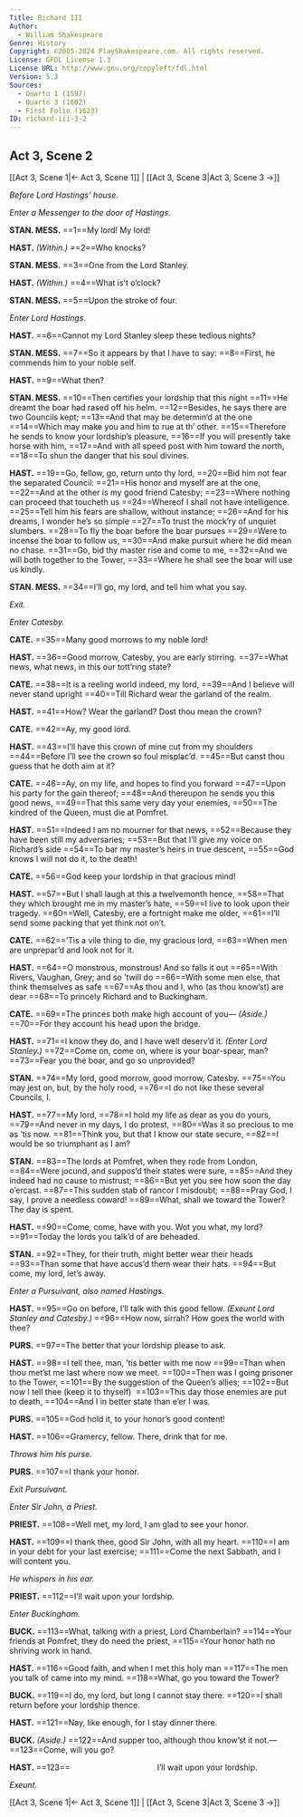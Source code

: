 ```yaml
---
Title: Richard III
Author: 
  - William Shakespeare
Genre: History
Copyright: ©2005-2024 PlayShakespeare.com. All rights reserved.
License: GFDL License 1.3
License URL: http://www.gnu.org/copyleft/fdl.html
Version: 5.3
Sources:
  - Quarto 1 (1597)
  - Quarto 3 (1602)
  - First Folio (1623)
ID: richard-iii-3-2
---
```


## Act 3, Scene 2
[[Act 3, Scene 1|← Act 3, Scene 1]] | [[Act 3, Scene 3|Act 3, Scene 3 →]]

*Before Lord Hastings’ house.*

*Enter a Messenger to the door of Hastings.*

**STAN. MESS.**
==1==My lord! My lord!

**HAST.**
*(Within.)*
==2==Who knocks?

**STAN. MESS.**
==3==One from the Lord Stanley.

**HAST.**
*(Within.)*
==4==What is’t o’clock?

**STAN. MESS.**
==5==Upon the stroke of four.

*Enter Lord Hastings.*

**HAST.**
==6==Cannot my Lord Stanley sleep these tedious nights?

**STAN. MESS.**
==7==So it appears by that I have to say:
==8==First, he commends him to your noble self.

**HAST.**
==9==What then?

**STAN. MESS.**
==10==Then certifies your lordship that this night
==11==He dreamt the boar had rased off his helm.
==12==Besides, he says there are two Councils kept;
==13==And that may be determin’d at the one
==14==Which may make you and him to rue at th’ other.
==15==Therefore he sends to know your lordship’s pleasure,
==16==If you will presently take horse with him,
==17==And with all speed post with him toward the north,
==18==To shun the danger that his soul divines.

**HAST.**
==19==Go, fellow, go, return unto thy lord,
==20==Bid him not fear the separated Council:
==21==His honor and myself are at the one,
==22==And at the other is my good friend Catesby;
==23==Where nothing can proceed that toucheth us
==24==Whereof I shall not have intelligence.
==25==Tell him his fears are shallow, without instance;
==26==And for his dreams, I wonder he’s so simple
==27==To trust the mock’ry of unquiet slumbers.
==28==To fly the boar before the boar pursues
==29==Were to incense the boar to follow us,
==30==And make pursuit where he did mean no chase.
==31==Go, bid thy master rise and come to me,
==32==And we will both together to the Tower,
==33==Where he shall see the boar will use us kindly.

**STAN. MESS.**
==34==I’ll go, my lord, and tell him what you say.

*Exit.*

*Enter Catesby.*

**CATE.**
==35==Many good morrows to my noble lord!

**HAST.**
==36==Good morrow, Catesby, you are early stirring.
==37==What news, what news, in this our tott’ring state?

**CATE.**
==38==It is a reeling world indeed, my lord,
==39==And I believe will never stand upright
==40==Till Richard wear the garland of the realm.

**HAST.**
==41==How? Wear the garland? Dost thou mean the crown?

**CATE.**
==42==Ay, my good lord.

**HAST.**
==43==I’ll have this crown of mine cut from my shoulders
==44==Before I’ll see the crown so foul misplac’d.
==45==But canst thou guess that he doth aim at it?

**CATE.**
==46==Ay, on my life, and hopes to find you forward
==47==Upon his party for the gain thereof;
==48==And thereupon he sends you this good news,
==49==That this same very day your enemies,
==50==The kindred of the Queen, must die at Pomfret.

**HAST.**
==51==Indeed I am no mourner for that news,
==52==Because they have been still my adversaries;
==53==But that I’ll give my voice on Richard’s side
==54==To bar my master’s heirs in true descent,
==55==God knows I will not do it, to the death!

**CATE.**
==56==God keep your lordship in that gracious mind!

**HAST.**
==57==But I shall laugh at this a twelvemonth hence,
==58==That they which brought me in my master’s hate,
==59==I live to look upon their tragedy.
==60==Well, Catesby, ere a fortnight make me older,
==61==I’ll send some packing that yet think not on’t.

**CATE.**
==62==’Tis a vile thing to die, my gracious lord,
==63==When men are unprepar’d and look not for it.

**HAST.**
==64==O monstrous, monstrous! And so falls it out
==65==With Rivers, Vaughan, Grey; and so ’twill do
==66==With some men else, that think themselves as safe
==67==As thou and I, who (as thou know’st) are dear
==68==To princely Richard and to Buckingham.

**CATE.**
==69==The princes both make high account of you⁠—
*(Aside.)*
==70==For they account his head upon the bridge.

**HAST.**
==71==I know they do, and I have well deserv’d it.
*(Enter Lord Stanley.)*
==72==Come on, come on, where is your boar-spear, man?
==73==Fear you the boar, and go so unprovided?

**STAN.**
==74==My lord, good morrow, good morrow, Catesby.
==75==You may jest on, but, by the holy rood,
==76==I do not like these several Councils, I.

**HAST.**
==77==My lord,
==78==I hold my life as dear as you do yours,
==79==And never in my days, I do protest,
==80==Was it so precious to me as ’tis now.
==81==Think you, but that I know our state secure,
==82==I would be so triumphant as I am?

**STAN.**
==83==The lords at Pomfret, when they rode from London,
==84==Were jocund, and suppos’d their states were sure,
==85==And they indeed had no cause to mistrust;
==86==But yet you see how soon the day o’ercast.
==87==This sudden stab of rancor I misdoubt;
==88==Pray God, I say, I prove a needless coward!
==89==What, shall we toward the Tower? The day is spent.

**HAST.**
==90==Come, come, have with you. Wot you what, my lord?
==91==Today the lords you talk’d of are beheaded.

**STAN.**
==92==They, for their truth, might better wear their heads
==93==Than some that have accus’d them wear their hats.
==94==But come, my lord, let’s away.

*Enter a Pursuivant, also named Hastings.*

**HAST.**
==95==Go on before, I’ll talk with this good fellow.
*(Exeunt Lord Stanley and Catesby.)*
==96==How now, sirrah? How goes the world with thee?

**PURS.**
==97==The better that your lordship please to ask.

**HAST.**
==98==I tell thee, man, ’tis better with me now
==99==Than when thou met’st me last where now we meet.
==100==Then was I going prisoner to the Tower,
==101==By the suggestion of the Queen’s allies;
==102==But now I tell thee (keep it to thyself) 
==103==This day those enemies are put to death,
==104==And I in better state than e’er I was.

**PURS.**
==105==God hold it, to your honor’s good content!

**HAST.**
==106==Gramercy, fellow. There, drink that for me.

*Throws him his purse.*

**PURS.**
==107==I thank your honor.

*Exit Pursuivant.*

*Enter Sir John, a Priest.*

**PRIEST.**
==108==Well met, my lord, I am glad to see your honor.

**HAST.**
==109==I thank thee, good Sir John, with all my heart.
==110==I am in your debt for your last exercise;
==111==Come the next Sabbath, and I will content you.

*He whispers in his ear.*

**PRIEST.**
==112==I’ll wait upon your lordship.

*Enter Buckingham.*

**BUCK.**
==113==What, talking with a priest, Lord Chamberlain?
==114==Your friends at Pomfret, they do need the priest,
==115==Your honor hath no shriving work in hand.

**HAST.**
==116==Good faith, and when I met this holy man
==117==The men you talk of came into my mind.
==118==What, go you toward the Tower?

**BUCK.**
==119==I do, my lord, but long I cannot stay there.
==120==I shall return before your lordship thence.

**HAST.**
==121==Nay, like enough, for I stay dinner there.

**BUCK.**
*(Aside.)*
==122==And supper too, although thou know’st it not.⁠—
==123==Come, will you go?

**HAST.**
==123==           I’ll wait upon your lordship.

*Exeunt.*

[[Act 3, Scene 1|← Act 3, Scene 1]] | [[Act 3, Scene 3|Act 3, Scene 3 →]]